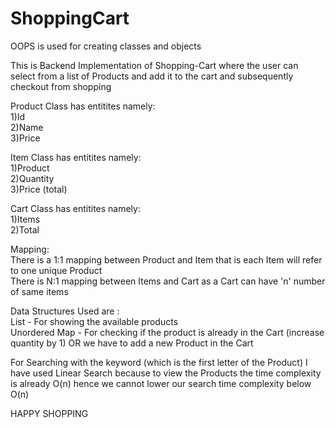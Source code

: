 # ShoppingCart

OOPS is used for creating classes and objects

This is Backend Implementation of Shopping-Cart where the user can select from a list of Products and add it to the cart and subsequently checkout from shopping

Product Class has entitites namely:  
1)Id  
2)Name  
3)Price  

Item Class has entitites namely:  
1)Product  
2)Quantity  
3)Price (total)  

Cart Class has entitites namely:  
1)Items  
2)Total  

Mapping:  
There is a 1:1 mapping between Product and Item that is each Item will refer to one unique Product  
There is N:1 mapping between Items and Cart as a Cart can have 'n' number of same items  

Data Structures Used are :  
List - For showing the available products  
Unordered Map - For checking if the product is already in the Cart (increase quantity by 1) OR we have to add a new Product in the Cart  

For Searching with the keyword (which is the first letter of the Product) I have used Linear Search because to view the Products the time complexity is already O(n) hence we cannot lower our search time complexity below O(n)  

HAPPY SHOPPING

